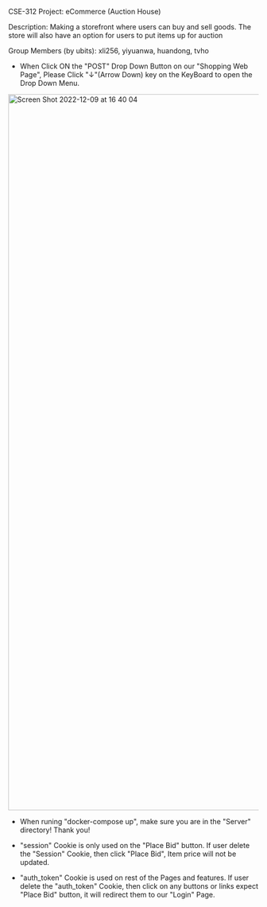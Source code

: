 CSE-312 Project: eCommerce (Auction House)

Description: Making a storefront where users can buy and sell goods. The store will also have an option for users to put items up for auction

Group Members (by ubits): xli256, yiyuanwa, huandong, tvho

* When Click ON the "POST" Drop Down Button on our "Shopping Web Page", Please Click "↓"(Arrow Down) key on the KeyBoard to open the Drop Down Menu.
<img width="1440" alt="Screen Shot 2022-12-09 at 16 40 04" src="https://user-images.githubusercontent.com/75594446/206800661-7bcccde0-2470-44e4-96ac-f7d916d4cd61.png">

* When runing "docker-compose up", make sure you are in the "Server" directory!
Thank you!

* "session" Cookie is only used on the "Place Bid" button. If user delete the "Session" Cookie, then click "Place Bid", Item price will not be updated.
* "auth_token" Cookie is used on rest of the Pages and features. If user delete the "auth_token" Cookie, then click on any buttons or links expect "Place Bid" button, it will redirect them to our "Login" Page.
